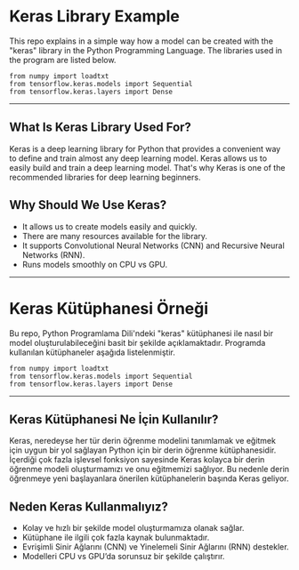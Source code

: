 # Keras Library Example
This repo explains in a simple way how a model can be created with the "keras" library in the Python Programming Language. The libraries used in the program are listed below.
``` 
from numpy import loadtxt
from tensorflow.keras.models import Sequential
from tensorflow.keras.layers import Dense 
```
------------------
## What Is Keras Library Used For?
Keras is a deep learning library for Python that provides a convenient way to define and train almost any deep learning model. Keras allows us to easily build and train a deep learning model. That's why Keras is one of the recommended libraries for deep learning beginners.
## Why Should We Use Keras?
- It allows us to create models easily and quickly.
- There are many resources available for the library.
- It supports Convolutional Neural Networks (CNN) and Recursive Neural Networks (RNN).
- Runs models smoothly on CPU vs GPU.
---------------------------
# Keras Kütüphanesi Örneği
Bu repo, Python Programlama Dili'ndeki "keras" kütüphanesi ile nasıl bir model oluşturulabileceğini basit bir şekilde açıklamaktadır. Programda kullanılan kütüphaneler aşağıda listelenmiştir.
``` 
from numpy import loadtxt
from tensorflow.keras.models import Sequential
from tensorflow.keras.layers import Dense 
```
-----------------------
## Keras Kütüphanesi Ne İçin Kullanılır?
Keras, neredeyse her tür derin öğrenme modelini tanımlamak ve eğitmek için uygun bir yol sağlayan Python için bir derin öğrenme kütüphanesidir. İçerdiği çok fazla işlevsel fonksiyon sayesinde Keras kolayca bir derin öğrenme modeli oluşturmamızı ve onu eğitmemizi sağlıyor. Bu nedenle derin öğrenmeye yeni başlayanlara önerilen kütüphanelerin başında Keras geliyor.
## Neden Keras Kullanmalıyız?
- Kolay ve hızlı bir şekilde model oluşturmamıza olanak sağlar.
- Kütüphane ile ilgili çok fazla kaynak bulunmaktadır.
- Evrişimli Sinir Ağlarını (CNN) ve  Yinelemeli Sinir Ağlarını (RNN) destekler.
- Modelleri CPU vs GPU’da sorunsuz bir şekilde çalıştırır.
